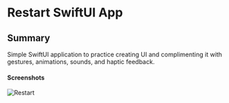 # Restart SwiftUI App

## Summary
Simple SwiftUI application to practice creating UI and complimenting it with gestures, animations, sounds, and haptic feedback. 

#### Screenshots
![Restart](https://user-images.githubusercontent.com/38707495/147786976-35900dc0-aecf-4a93-9dbf-38926e9bed4d.gif)
